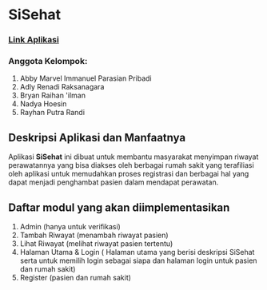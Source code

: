 # SiSehat

### [Link Aplikasi](si-sehat.herokuapp.com)

### Anggota Kelompok:
1. Abby Marvel Immanuel Parasian Pribadi
2. Adly Renadi Raksanagara
3. Bryan Raihan 'ilman
4. Nadya Hoesin
5. Rayhan Putra Randi

## Deskripsi Aplikasi dan Manfaatnya
Aplikasi **SiSehat** ini dibuat untuk membantu masyarakat menyimpan riwayat perawatannya yang bisa diakses oleh berbagai rumah sakit yang terafiliasi oleh aplikasi untuk memudahkan proses registrasi dan berbagai hal yang dapat menjadi penghambat pasien dalam mendapat perawatan.

## Daftar modul yang akan diimplementasikan  
1. Admin (hanya untuk verifikasi)
2. Tambah Riwayat (menambah riwayat pasien)
3. Lihat Riwayat (melihat riwayat pasien tertentu)
4. Halaman Utama & Login ( Halaman utama yang berisi deskripsi SiSehat serta untuk memilih login sebagai siapa dan halaman login untuk pasien dan rumah sakit)
5. Register (pasien dan rumah sakit)
